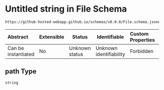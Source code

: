 # Untitled string in File Schema

```txt
https://github-hosted-webapp.github.io/schemas/v0.0.0/File.schema.json#/properties/path
```

| Abstract | Extensible | Status | Identifiable | Custom Properties | Additional Properties | Access Restrictions | Defined In |
| :-- | --- | --- | --- | :-- | --- | --- | --- |
| Can be instantiated | No | Unknown status | Unknown identifiability | Forbidden | Allowed | none | [File.schema.json\*](../File.schema.json "open original schema") |

## path Type

`string`
